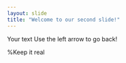 ```yaml
---
layout: slide
title: "Welcome to our second slide!"
---
```

Your text
Use the left arrow to go back!

%Keep it real
